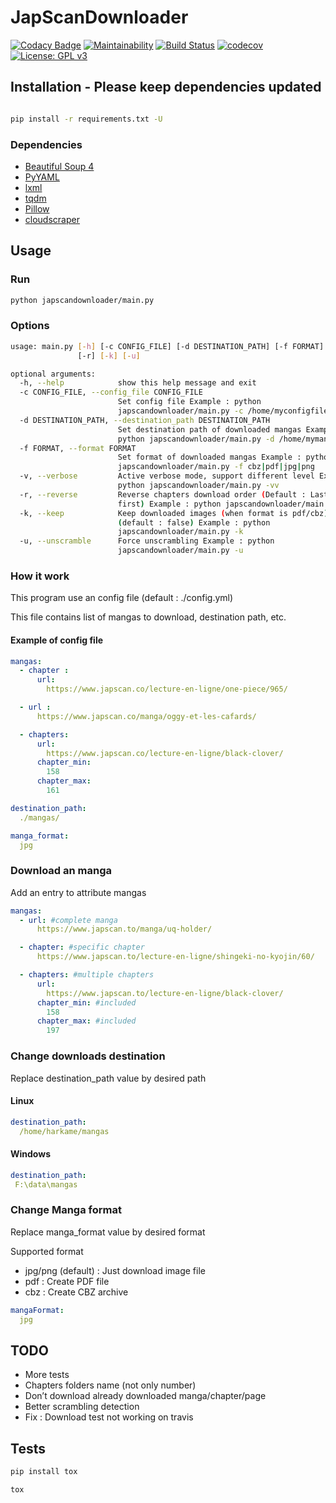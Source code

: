 # JapScanDownloader

[![Codacy Badge](https://api.codacy.com/project/badge/Grade/acf59998d8a743188d5f7ef058010ffa)](https://www.codacy.com/manual/Harkame/JapScanDownloader?utm_source=github.com&amp;utm_medium=referral&amp;utm_content=Harkame/JapScanDownloader&amp;utm_campaign=Badge_Grade)
[![Maintainability](https://api.codeclimate.com/v1/badges/eb654455df609c6fd1a2/maintainability)](https://codeclimate.com/github/Harkame/JapScanDownloader/maintainability)
[![Build Status](https://travis-ci.org/Harkame/JapScanDownloader.svg?branch=master)](https://travis-ci.org/Harkame/JapScanDownloader)
[![codecov](https://codecov.io/gh/Harkame/JapScanDownloader/branch/master/graph/badge.svg)](https://codecov.io/gh/Harkame/JapScanDownloader)
[![License: GPL v3](https://img.shields.io/badge/License-GPLv3-blue.svg)](https://www.gnu.org/licenses/gpl-3.0)

## Installation - Please keep dependencies updated

``` bash

pip install -r requirements.txt -U

```

### Dependencies

  -   [Beautiful Soup 4](https://www.crummy.com/software/BeautifulSoup/bs4/doc/)
  -   [PyYAML](https://github.com/yaml/pyyaml)
  -   [lxml](https://github.com/lxml/lxml.git)
  -   [tqdm](https://github.com/tqdm/tqdm)
  -   [Pillow](https://github.com/python-pillow/Pillow.git)
  -   [cloudscraper](https://github.com/VeNoMouS/cloudscraper)

## Usage

### Run

``` bash
python japscandownloader/main.py
```

### Options

``` bash
usage: main.py [-h] [-c CONFIG_FILE] [-d DESTINATION_PATH] [-f FORMAT] [-v]
               [-r] [-k] [-u]

optional arguments:
  -h, --help            show this help message and exit
  -c CONFIG_FILE, --config_file CONFIG_FILE
                        Set config file Example : python
                        japscandownloader/main.py -c /home/myconfigfile.yml
  -d DESTINATION_PATH, --destination_path DESTINATION_PATH
                        Set destination path of downloaded mangas Example :
                        python japscandownloader/main.py -d /home/mymangas/
  -f FORMAT, --format FORMAT
                        Set format of downloaded mangas Example : python
                        japscandownloader/main.py -f cbz|pdf|jpg|png
  -v, --verbose         Active verbose mode, support different level Example :
                        python japscandownloader/main.py -vv
  -r, --reverse         Reverse chapters download order (Default : Last to
                        first) Example : python japscandownloader/main.py -r
  -k, --keep            Keep downloaded images (when format is pdf/cbz)
                        (default : false) Example : python
                        japscandownloader/main.py -k
  -u, --unscramble      Force unscrambling Example : python
                        japscandownloader/main.py -u
```

### How it work

This program use an config file (default : ./config.yml)

This file contains list of mangas to download, destination path, etc.

#### Example of config file

``` yaml
mangas:
  - chapter :
      url:
        https://www.japscan.co/lecture-en-ligne/one-piece/965/

  - url :
      https://www.japscan.co/manga/oggy-et-les-cafards/

  - chapters:
      url:
        https://www.japscan.co/lecture-en-ligne/black-clover/
      chapter_min:
        158
      chapter_max:
        161

destination_path:
  ./mangas/

manga_format:
  jpg
```

### Download an manga

Add an entry to attribute mangas

``` yml
mangas:
  - url: #complete manga
      https://www.japscan.to/manga/uq-holder/

  - chapter: #specific chapter
      https://www.japscan.to/lecture-en-ligne/shingeki-no-kyojin/60/

  - chapters: #multiple chapters
      url:
        https://www.japscan.to/lecture-en-ligne/black-clover/
      chapter_min: #included
        158
      chapter_max: #included
        197
```

### Change downloads destination

Replace destination_path value by desired path

#### Linux

``` yml
destination_path:
  /home/harkame/mangas
```

#### Windows

 ``` yml
destination_path:
  F:\data\mangas
```

### Change Manga format

Replace manga_format value by desired format

Supported format

-   jpg/png (default) : Just download image file
-   pdf : Create PDF file
-   cbz : Create CBZ archive

``` yml
mangaFormat:
  jpg
```

## TODO
-   More tests
-   Chapters folders name (not only number)
-   Don’t download already downloaded manga/chapter/page
-   Better scrambling detection
-   Fix : Download test not working on travis

## Tests

``` bash
pip install tox

tox
```
